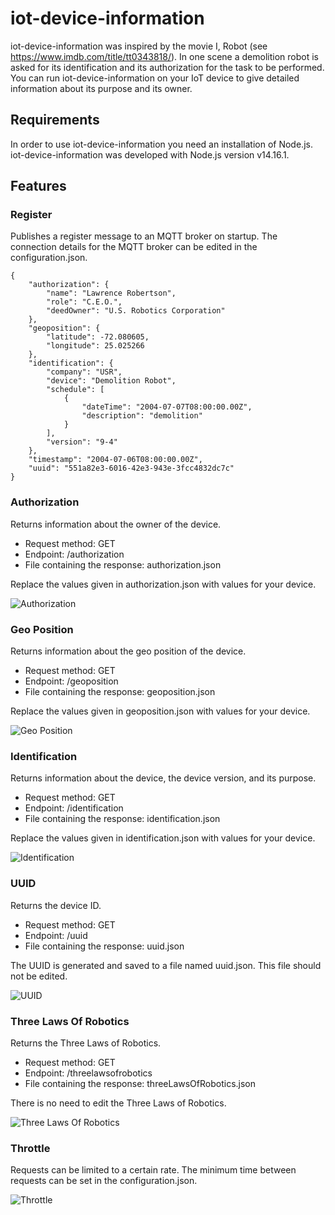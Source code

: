 # iot-device-information

iot-device-information was inspired by the movie I, Robot (see https://www.imdb.com/title/tt0343818/).
In one scene a demolition robot is asked for its identification and its authorization for the task to be performed.
You can run iot-device-information on your IoT device to give detailed information about its purpose and its owner.

## Requirements

In order to use iot-device-information you need an installation of Node.js. iot-device-information was developed with Node.js version v14.16.1.

## Features

### Register

Publishes a register message to an MQTT broker on startup. The connection details for the MQTT broker can be edited in the configuration.json.

```
{
    "authorization": {
        "name": "Lawrence Robertson",
        "role": "C.E.O.",
        "deedOwner": "U.S. Robotics Corporation"
    },
    "geoposition": {
        "latitude": -72.080605,
        "longitude": 25.025266
    },
    "identification": {
        "company": "USR",
        "device": "Demolition Robot",
        "schedule": [
            {
                "dateTime": "2004-07-07T08:00:00.00Z",
                "description": "demolition"
            }
        ],
        "version": "9-4"
    },
    "timestamp": "2004-07-06T08:00:00.00Z",
    "uuid": "551a82e3-6016-42e3-943e-3fcc4832dc7c"
}
```

### Authorization

Returns information about the owner of the device.

* Request method: GET
* Endpoint: /authorization
* File containing the response: authorization.json

Replace the values given in authorization.json with values for your device.

![Authorization](screenshots/authorization.png "Authorization")

### Geo Position

Returns information about the geo position of the device.

* Request method: GET
* Endpoint: /geoposition
* File containing the response: geoposition.json

Replace the values given in geoposition.json with values for your device.

![Geo Position](screenshots/geoposition.png "Geo Position")

### Identification

Returns information about the device, the device version, and its purpose.

* Request method: GET
* Endpoint: /identification
* File containing the response: identification.json

Replace the values given in identification.json with values for your device.

![Identification](screenshots/identification.png "Identification")

### UUID

Returns the device ID.

* Request method: GET
* Endpoint: /uuid
* File containing the response: uuid.json

The UUID is generated and saved to a file named uuid.json. This file should not be edited.

![UUID](screenshots/uuid.png "UUID")

### Three Laws Of Robotics

Returns the Three Laws of Robotics.

* Request method: GET
* Endpoint: /threelawsofrobotics
* File containing the response: threeLawsOfRobotics.json

There is no need to edit the Three Laws of Robotics.

![Three Laws Of Robotics](screenshots/threelawsofrobotics.png "Three Laws Of Robotics")

### Throttle

Requests can be limited to a certain rate. The minimum time between requests can be set in the configuration.json.

![Throttle](screenshots/throttle.png "Throttle")